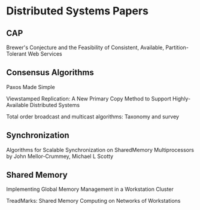 # Distributed Systems Papers


## CAP

Brewer's Conjecture and the Feasibility of Consistent, Available,
Partition-Tolerant Web Services

## Consensus Algorithms

Paxos Made Simple

Viewstamped Replication: A New Primary Copy Method to Support
Highly-Available Distributed Systems

Total order broadcast and multicast algorithms: Taxonomy and survey


## Synchronization

Algorithms for Scalable Synchronization on SharedMemory Multiprocessors by John Mellor-Crummey, Michael L Scotty

## Shared Memory

Implementing Global Memory Management in a Workstation Cluster

TreadMarks: Shared Memory Computing on Networks of Workstations

